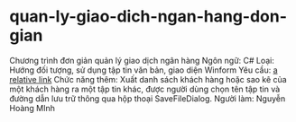 # quan-ly-giao-dich-ngan-hang-don-gian
Chương trình đơn giản quản lý giao dịch ngân hàng
Ngôn ngữ: C#
Loại: Hướng đối tượng, sử dụng tập tin văn bản, giao diện Winform
Yêu cầu: [a relative link](Yêu%20cầu.txt)
Chức năng thêm: Xuất danh sách khách hàng hoặc sao kê của một khách hàng ra một tập tin khác, được người dùng chọn tên tập tin và đường dẫn lưu trữ thông qua hộp thoại SaveFileDialog.
Người làm: Nguyễn Hoàng MInh
